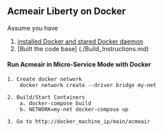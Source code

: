 ## Acmeair Liberty on Docker 


Assume you have 
1. [installed Docker and stared Docker daemon](https://docs.docker.com/installation/)
2. [Built the code base] (./Build_Instructions.md) 
	
		
#### Run Acmeair in Micro-Service Mode with Docker

	1. Create docker network
		docker network create --driver bridge my-net
	
	2. Build/Start Containers
		a. docker-compose build
		b. NETWORK=my-net docker-compose up
	
	3. Go to http://docker_machine_ip/main/acmeair
	





